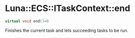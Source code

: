 # Luna::ECS::ITaskContext::end

```c++
virtual void end()=0
```

Finishes the current task and lets succeeding tasks to be run. 

